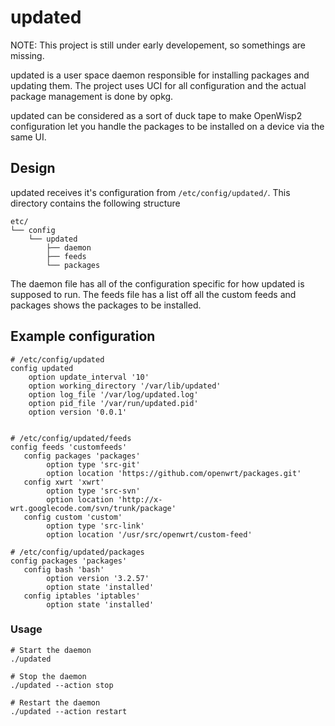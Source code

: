 # updated

NOTE: This project is still under early developement, so somethings are missing.

updated is a user space daemon responsible for installing packages and updating
them. The project uses UCI for all configuration and the actual package
management is done by opkg.

updated can be considered as a sort of duck tape to make OpenWisp2
configuration let you handle the packages to be installed on a device via the
same UI.

## Design

updated receives it's configuration from `/etc/config/updated/`. This directory contains the following structure

```
etc/
└── config
    └── updated
        ├── daemon
        ├── feeds
        └── packages
```

The daemon file has all of the configuration specific for how updated is supposed to run. 
The feeds file has a list off all the custom feeds and packages shows the packages to be installed.


## Example configuration

    # /etc/config/updated
    config updated
        option update_interval '10'
        option working_directory '/var/lib/updated'
        option log_file '/var/log/updated.log'
        option pid_file '/var/run/updated.pid'
        option version '0.0.1'
        
        
    # /etc/config/updated/feeds
    config feeds 'customfeeds'
       config packages 'packages'
            option type 'src-git' 
            option location 'https://github.com/openwrt/packages.git'
       config xwrt 'xwrt'
            option type 'src-svn' 
            option location 'http://x-wrt.googlecode.com/svn/trunk/package'
       config custom 'custom' 
            option type 'src-link' 
            option location '/usr/src/openwrt/custom-feed'
    
    # /etc/config/updated/packages
    config packages 'packages'
       config bash 'bash'
            option version '3.2.57'
            option state 'installed'
       config iptables 'iptables'
            option state 'installed'
  
### Usage


    # Start the daemon
    ./updated

    # Stop the daemon
    ./updated --action stop

    # Restart the daemon
    ./updated --action restart

